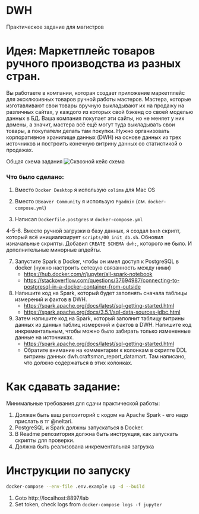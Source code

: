 # DWH
Практическое задание для магистров

# Идея: Маркетплейс товаров ручного производства из разных стран.

Вы работаете в компании, которая создает приложение маркетплейс для эксклюзивных товаров ручной работы мастеров. Мастера, которые изготавливают свои товары вручную выкладывают их на продажу на различных сайтах, у каждого из которых свой бэкенд со своей моделью данных в БД. Ваша компания покупает эти сайты, но не меняет у них домены, а значит, мастера всё ещё могут туда выкладывать свои товары, а покупатели делать там покупки. Нужно организовать корпоративное хранилище данных (DWH) на основе данных из трех источников и построить конечную витрину данных со статистикой о продажах.

Общая схема задания
![Сквозной кейс схема](https://github.com/user-attachments/assets/3d057216-7b96-4bca-a75e-83f3ea5d9696)

### Что было сделано:
1. Вместо `Docker Desktop` я использую `colima` для Mac OS

2. Вместо `DBeaver Community` я использую `Pgadmin` (см. `docker-compose.yml`)

3. Написал `Dockerfile.postgres` и `docker-compose.yml`

4-5-6. Вместо ручной загрузки в базу данных, я создал `bash` скрипт, который всё инициализирует `scripts/00_init_db.sh`. 
   Обновил изначальные скрипты. Добавил `CREATE SCHEMA dwh;`, которого не было. И дополнительные минорные апдейты.

7. Запустите Spark в Docker, чтобы он имел доступ к PostgreSQL в docker (нужно настроить сетевую связанность между ними)
   - https://hub.docker.com/r/jupyter/all-spark-notebook
   - https://stackoverflow.com/questions/37694987/connecting-to-postgresql-in-a-docker-container-from-outside
8. Напишите код на Spark, который будет заполнять сначала таблицы измерений и фактов в DWH.
   - https://spark.apache.org/docs/latest/sql-getting-started.html
   - https://spark.apache.org/docs/3.5.1/sql-data-sources-jdbc.html
9. Затем напишите код на Spark, который заполнит таблицу витрины данных из данных таблиц измерений и фактов в DWH. Напишите код инкрементальным, чтобы можно было забирать только измененные данные на источниках.
   - https://spark.apache.org/docs/latest/sql-getting-started.html
   - Обратите внимание на комментарии к колонкам в скрипте DDL витрины данных dwh.craftsman_report_datamart. Там написано, что должно содержаться в этих колонках.

# Как сдавать задание:

Минимальные требования для сдачи практической работы:
1. Должен быть ваш репозиторий с кодом на Apache Spark - его надо прислать в тг @neltari.
2. PostgreSQL и Spark должны запускаться в Docker.
3. В Readme репозитория должна быть инструкция, как запускать скрипты для проверки.
4. Должна быть реализована инкрементальная загрузка


# Инструкции по запуску

```bash
docker-compose --env-file .env.example up -d --build 
```

1. Goto http://localhost:8897/lab
2. Set token, check logs from `docker-compose logs -f jupyter`